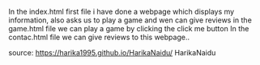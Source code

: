 In the index.html first file i have done a webpage which displays my information, also asks us to play a game and wen can give reviews 
 in the game.html file we can play a game by clicking the click me button
 In the contac.html file we can give reviews to this webpage..
 
 source: <https://harika1995.github.io/HarikaNaidu/>
HarikaNaidu
